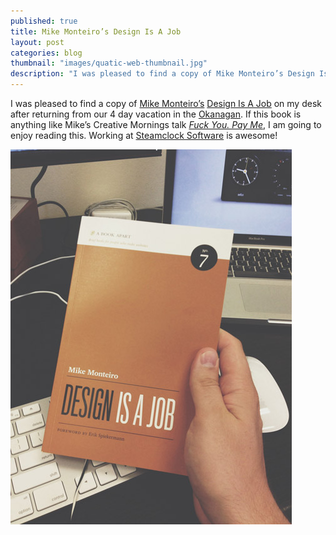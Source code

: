 ```yaml
---
published: true
title: Mike Monteiro’s Design Is A Job
layout: post
categories: blog
thumbnail: "images/quatic-web-thumbnail.jpg"
description: "I was pleased to find a copy of Mike Monteiro’s Design Is A Job on my desk after returning from our 4 day vacation in the Okanagan."
---
```

I was pleased to find a copy of [Mike Monteiro’s](https://twitter.com/Mike_FTW) [Design Is A Job](http://www.abookapart.com/products/design-is-a-job) on my desk after returning from our 4 day vacation in the [Okanagan](http://en.wikipedia.org/wiki/Okanagan). If this book is anything like Mike’s Creative Mornings talk *[Fuck You. Pay Me](https://vimeo.com/22053820)*, I am going to enjoy reading this. Working at [Steamclock Software](http://www.steamclock.com) is awesome!

<img src="/images/mike-monteiro-design-is-a-job.jpg" alt="Mike Monteiro’s Design Is A Job lands in the Steamclock Office." width="450" />